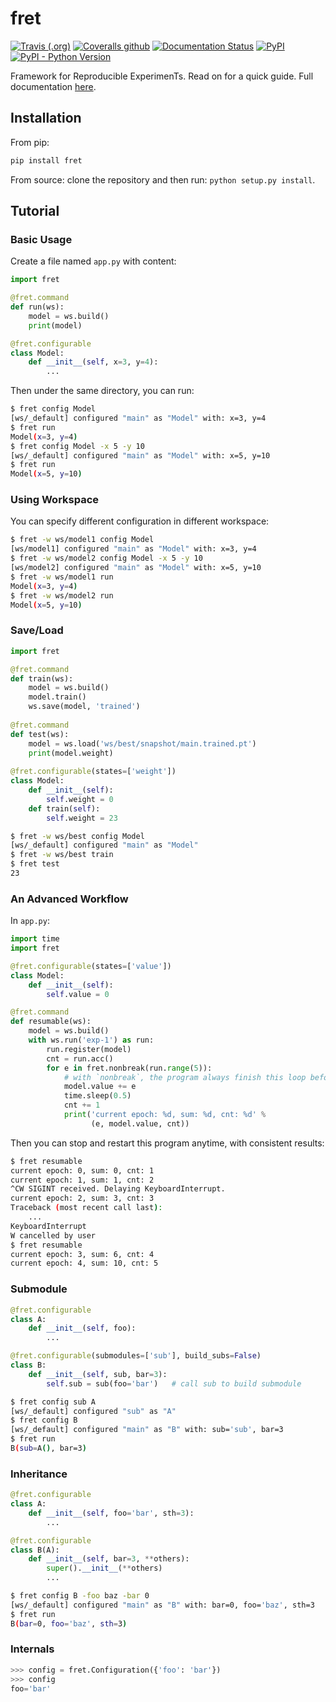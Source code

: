 # fret

[![Travis (.org)](https://img.shields.io/travis/yxonic/fret.svg)](https://travis-ci.org/yxonic/fret)
[![Coveralls github](https://img.shields.io/coveralls/github/yxonic/fret.svg)](https://coveralls.io/github/yxonic/fret?branch=master)
[![Documentation Status](https://readthedocs.org/projects/fret/badge/?version=latest)](https://fret.readthedocs.io/en/latest/?badge=latest)
[![PyPI](https://img.shields.io/pypi/v/fret.svg)](https://pypi.python.org/pypi/fret)
[![PyPI - Python Version](https://img.shields.io/pypi/pyversions/fret.svg)](https://pypi.python.org/pypi/fret)

Framework for Reproducible ExperimenTs. Read on for a quick guide. Full documentation [here](https://fret.readthedocs.io/en/latest/).

## Installation
From pip:
```sh
pip install fret
```

From source: clone the repository and then run: `python setup.py install`.

## Tutorial

### Basic Usage

Create a file named `app.py` with content:
```python
import fret

@fret.command
def run(ws):
    model = ws.build()
    print(model)

@fret.configurable
class Model:
    def __init__(self, x=3, y=4):
        ...
```

Then under the same directory, you can run: 
```sh
$ fret config Model
[ws/_default] configured "main" as "Model" with: x=3, y=4
$ fret run
Model(x=3, y=4)
$ fret config Model -x 5 -y 10
[ws/_default] configured "main" as "Model" with: x=5, y=10
$ fret run
Model(x=5, y=10)
```

### Using Workspace

You can specify different configuration in different workspace:
```sh
$ fret -w ws/model1 config Model
[ws/model1] configured "main" as "Model" with: x=3, y=4
$ fret -w ws/model2 config Model -x 5 -y 10
[ws/model2] configured "main" as "Model" with: x=5, y=10
$ fret -w ws/model1 run
Model(x=3, y=4)
$ fret -w ws/model2 run
Model(x=5, y=10)
```

### Save/Load

```python
import fret

@fret.command
def train(ws):
    model = ws.build()
    model.train()
    ws.save(model, 'trained')
    
@fret.command
def test(ws):
    model = ws.load('ws/best/snapshot/main.trained.pt')
    print(model.weight)
    
@fret.configurable(states=['weight'])
class Model:
    def __init__(self):
        self.weight = 0
    def train(self):
        self.weight = 23
```

```sh
$ fret -w ws/best config Model
[ws/_default] configured "main" as "Model"
$ fret -w ws/best train
$ fret test
23
```

### An Advanced Workflow

In `app.py`:
```python
import time
import fret

@fret.configurable(states=['value'])
class Model:
    def __init__(self):
        self.value = 0

@fret.command
def resumable(ws):
    model = ws.build()
    with ws.run('exp-1') as run:
        run.register(model)
        cnt = run.acc()
        for e in fret.nonbreak(run.range(5)):
            # with `nonbreak`, the program always finish this loop before exit
            model.value += e
            time.sleep(0.5)
            cnt += 1
            print('current epoch: %d, sum: %d, cnt: %d' %
                  (e, model.value, cnt))
```

Then you can stop and restart this program anytime, with consistent results:
```sh
$ fret resumable
current epoch: 0, sum: 0, cnt: 1
current epoch: 1, sum: 1, cnt: 2
^CW SIGINT received. Delaying KeyboardInterrupt.
current epoch: 2, sum: 3, cnt: 3
Traceback (most recent call last):
    ...
KeyboardInterrupt
W cancelled by user
$ fret resumable
current epoch: 3, sum: 6, cnt: 4
current epoch: 4, sum: 10, cnt: 5
```

### Submodule

```python
@fret.configurable
class A:
    def __init__(self, foo):
        ...

@fret.configurable(submodules=['sub'], build_subs=False)
class B:
    def __init__(self, sub, bar=3):
        self.sub = sub(foo='bar')   # call sub to build submodule
```

```sh
$ fret config sub A
[ws/_default] configured "sub" as "A"
$ fret config B
[ws/_default] configured "main" as "B" with: sub='sub', bar=3
$ fret run
B(sub=A(), bar=3)
```

### Inheritance

```python
@fret.configurable
class A:
    def __init__(self, foo='bar', sth=3):
        ...

@fret.configurable
class B(A):
    def __init__(self, bar=3, **others):
        super().__init__(**others)
        ...
```

```sh
$ fret config B -foo baz -bar 0
[ws/_default] configured "main" as "B" with: bar=0, foo='baz', sth=3
$ fret run
B(bar=0, foo='baz', sth=3)
```

### Internals

```python
>>> config = fret.Configuration({'foo': 'bar'})
>>> config
foo='bar'
```
